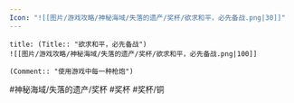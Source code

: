 ```yaml
---
Icon: "![[图片/游戏攻略/神秘海域/失落的遗产/奖杯/欲求和平，必先备战.png|30]]"
---
```

```ad-common-bronze-trophy
title: (Title:: "欲求和平，必先备战")
![[图片/游戏攻略/神秘海域/失落的遗产/奖杯/欲求和平，必先备战.png|100]]

(Comment:: "使用游戏中每一种枪炮")
```

#神秘海域/失落的遗产/奖杯 #奖杯 #奖杯/铜
